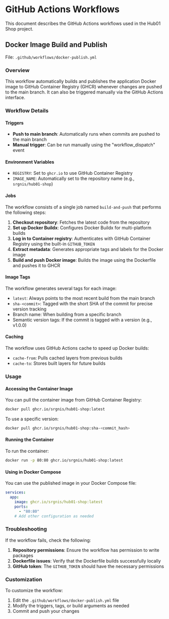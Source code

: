 # GitHub Actions Workflows

This document describes the GitHub Actions workflows used in the Hub01 Shop project.

## Docker Image Build and Publish

File: `.github/workflows/docker-publish.yml`

### Overview

This workflow automatically builds and publishes the application Docker image to GitHub Container Registry (GHCR) whenever changes are pushed to the main branch. It can also be triggered manually via the GitHub Actions interface.

### Workflow Details

#### Triggers

- **Push to main branch**: Automatically runs when commits are pushed to the main branch
- **Manual trigger**: Can be run manually using the "workflow_dispatch" event

#### Environment Variables

- `REGISTRY`: Set to `ghcr.io` to use GitHub Container Registry
- `IMAGE_NAME`: Automatically set to the repository name (e.g., `srgnis/hub01-shop`)

#### Jobs

The workflow consists of a single job named `build-and-push` that performs the following steps:

1. **Checkout repository**: Fetches the latest code from the repository
2. **Set up Docker Buildx**: Configures Docker Buildx for multi-platform builds
3. **Log in to Container registry**: Authenticates with GitHub Container Registry using the built-in `GITHUB_TOKEN`
4. **Extract metadata**: Generates appropriate tags and labels for the Docker image
5. **Build and push Docker image**: Builds the image using the Dockerfile and pushes it to GHCR

#### Image Tags

The workflow generates several tags for each image:

- `latest`: Always points to the most recent build from the main branch
- `sha-<commit>`: Tagged with the short SHA of the commit for precise version tracking
- Branch name: When building from a specific branch
- Semantic version tags: If the commit is tagged with a version (e.g., v1.0.0)

#### Caching

The workflow uses GitHub Actions cache to speed up Docker builds:

- `cache-from`: Pulls cached layers from previous builds
- `cache-to`: Stores built layers for future builds

### Usage

#### Accessing the Container Image

You can pull the container image from GitHub Container Registry:

```bash
docker pull ghcr.io/srgnis/hub01-shop:latest
```

To use a specific version:

```bash
docker pull ghcr.io/srgnis/hub01-shop:sha-<commit_hash>
```

#### Running the Container

To run the container:

```bash
docker run -p 80:80 ghcr.io/srgnis/hub01-shop:latest
```

#### Using in Docker Compose

You can use the published image in your Docker Compose file:

```yaml
services:
  app:
    image: ghcr.io/srgnis/hub01-shop:latest
    ports:
      - "80:80"
    # Add other configuration as needed
```

### Troubleshooting

If the workflow fails, check the following:

1. **Repository permissions**: Ensure the workflow has permission to write packages
2. **Dockerfile issues**: Verify that the Dockerfile builds successfully locally
3. **GitHub token**: The `GITHUB_TOKEN` should have the necessary permissions

### Customization

To customize the workflow:

1. Edit the `.github/workflows/docker-publish.yml` file
2. Modify the triggers, tags, or build arguments as needed
3. Commit and push your changes

